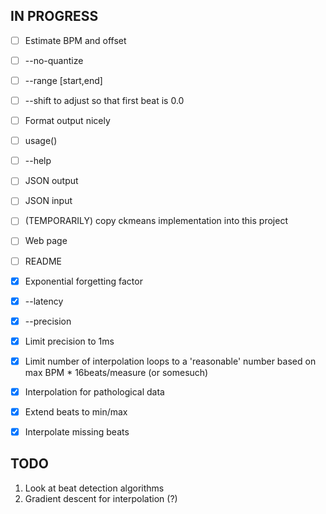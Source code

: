 ## IN PROGRESS

- [ ] Estimate BPM and offset
- [ ] --no-quantize
- [ ] --range [start,end]
- [ ] --shift to adjust so that first beat is 0.0
- [ ] Format output nicely
- [ ] usage()
- [ ] --help
- [ ] JSON output
- [ ] JSON input
- [ ] (TEMPORARILY) copy ckmeans implementation into this project
- [ ] Web page
- [ ] README

- [x] Exponential forgetting factor
- [x] --latency
- [x] --precision
- [x] Limit precision to 1ms
- [x] Limit number of interpolation loops to a 'reasonable' number based on max BPM * 16beats/measure (or somesuch)
- [x] Interpolation for pathological data
- [x] Extend beats to min/max
- [x] Interpolate missing beats

## TODO

1. Look at beat detection algorithms
2. Gradient descent for interpolation (?)
